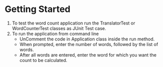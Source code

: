 # Getting Started

1. To test the word count application run the TranslatorTest or WordCounterTest classes as JUnit Test case.
2. To run the application from command line
    *  UnComment the code in Application class inside the run method.
    *  When prompted, enter the number of words, followed by the list of words.
    *  After all words are entered, enter the word for which you want the count to be calculated.
